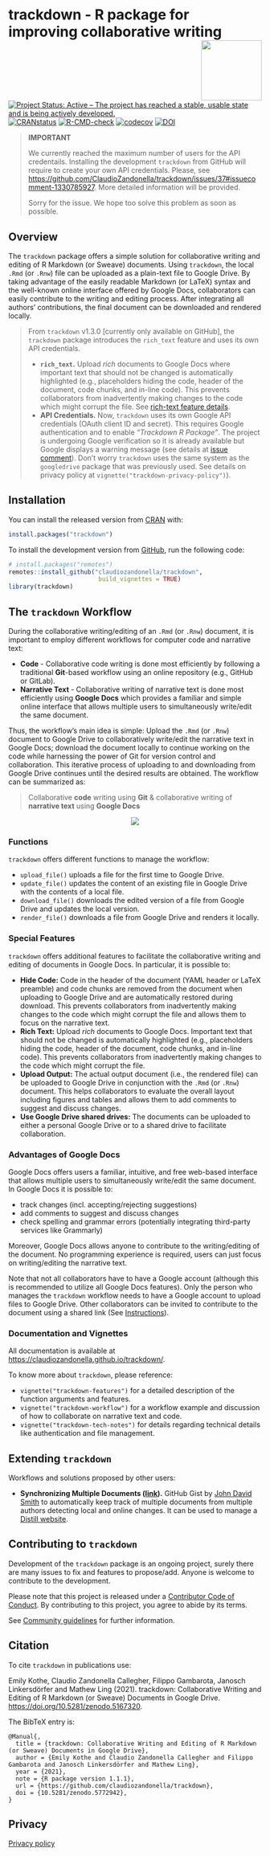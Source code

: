 
<!-- README.md is generated from README.Rmd. Please edit that file -->

# trackdown - R package for improving collaborative writing <img src="man/figures/logo.png" align="right" width="120" />

<!-- badges: start -->

[![Project Status: Active – The project has reached a stable, usable
state and is being actively
developed.](https://www.repostatus.org/badges/latest/active.svg)](https://www.repostatus.org/#active)
[![CRANstatus](https://www.r-pkg.org/badges/version/trackdown)](https://CRAN.R-project.org/package=trackdown)
[![R-CMD-check](https://github.com/claudiozandonella/trackdown/actions/workflows/check-standard.yaml/badge.svg)](https://github.com/claudiozandonella/trackdown/actions/workflows/check-standard.yaml)
[![codecov](https://codecov.io/gh/claudiozandonella/trackdown/branch/develop/graph/badge.svg?token=E6GR3JAHV6)](https://app.codecov.io/gh/claudiozandonella/trackdown)
[![DOI](https://zenodo.org/badge/DOI/10.5281/zenodo.5167319.svg)](https://doi.org/10.5281/zenodo.5167319)
<!-- badges: end -->

> **IMPORTANT**
>
> We currently reached the maximum number of users for the API credentails. Installing the development `trackdown` from GitHub will require to create your own API credentials. Please, see https://github.com/ClaudioZandonella/trackdown/issues/37#issuecomment-1330785927. More detailed information will be provided.
>
> Sorry for the issue. We hope too solve this problem as soon as possible.

## Overview

The `trackdown` package offers a simple solution for collaborative
writing and editing of R Markdown (or Sweave) documents. Using
`trackdown`, the local `.Rmd` (or `.Rnw`) file can be uploaded as a
plain-text file to Google Drive. By taking advantage of the easily
readable Markdown (or LaTeX) syntax and the well-known online interface
offered by Google Docs, collaborators can easily contribute to the
writing and editing process. After integrating all authors’
contributions, the final document can be downloaded and rendered
locally.

> From `trackdown` v1.3.0 \[currently only available on GitHub\], the
> `trackdown` package introduces the `rich_text` feature and uses its
> own API credentials.
>
> -   **`rich_text`.** Upload *rich* documents to Google Docs where
>     important text that should not be changed is automatically
>     highlighted (e.g., placeholders hiding the code, header of the
>     document, code chunks, and in-line code). This prevents
>     collaborators from inadvertently making changes to the code which
>     might corrupt the file. See [rich-text feature
>     details](https://claudiozandonella.github.io/trackdown/articles/trackdown-features.html#rich-text).
> -   **API Credentials.** Now, `trackdown` uses its own Google API
>     credentials (OAuth client ID and secret). This requires Google
>     authentication and to enable *“Trackdown R Package”*. The project
>     is undergoing Google verification so it is already available but
>     Google displays a warning message (see details at [issue
>     comment](https://github.com/ClaudioZandonella/trackdown/issues/28#issuecomment-1057195007)).
>     Don’t worry `trackdown` uses the same system as the `googledrive`
>     package that was previously used. See details on privacy policy at
>     `vignette("trackdown-privacy-policy")`).

## Installation

You can install the released version from
[CRAN](https://CRAN.R-project.org/package=trackdown) with:

``` r
install.packages("trackdown")
```

To install the development version from
[GitHub](https://github.com/ClaudioZandonella/trackdown/), run the
following code:

``` r
# install.packages("remotes")
remotes::install_github("claudiozandonella/trackdown",
                         build_vignettes = TRUE)
library(trackdown)
```

## The `trackdown` Workflow

During the collaborative writing/editing of an `.Rmd` (or `.Rnw`)
document, it is important to employ different workflows for computer
code and narrative text:

-   **Code** - Collaborative code writing is done most efficiently by
    following a traditional **Git**-based workflow using an online
    repository (e.g., GitHub or GitLab).
-   **Narrative Text** - Collaborative writing of narrative text is done
    most efficiently using **Google Docs** which provides a familiar and
    simple online interface that allows multiple users to simultaneously
    write/edit the same document.

Thus, the workflow’s main idea is simple: Upload the `.Rmd` (or `.Rnw`)
document to Google Drive to collaboratively write/edit the narrative
text in Google Docs; download the document locally to continue working
on the code while harnessing the power of Git for version control and
collaboration. This iterative process of uploading to and downloading
from Google Drive continues until the desired results are obtained. The
workflow can be summarized as:

> Collaborative **code** writing using **Git** & collaborative writing
> of **narrative text** using **Google Docs**

<center>
<a href="https://www.powtoon.com/embed/bWtc2qqbZ5F/" target="_blank">
<img src="man/figures/video-thumbnail.png" align="center" style = "border: none; float: center;">
</a>
</center>

### Functions

`trackdown` offers different functions to manage the workflow:

-   `upload_file()` uploads a file for the first time to Google Drive.
-   `update_file()` updates the content of an existing file in Google
    Drive with the contents of a local file.
-   `download_file()` downloads the edited version of a file from Google
    Drive and updates the local version.
-   `render_file()` downloads a file from Google Drive and renders it
    locally.

### Special Features

`trackdown` offers additional features to facilitate the collaborative
writing and editing of documents in Google Docs. In particular, it is
possible to:

-   **Hide Code:** Code in the header of the document (YAML header or
    LaTeX preamble) and code chunks are removed from the document when
    uploading to Google Drive and are automatically restored during
    download. This prevents collaborators from inadvertently making
    changes to the code which might corrupt the file and allows them to
    focus on the narrative text.
-   **Rich Text:** Upload *rich* documents to Google Docs. Important
    text that should not be changed is automatically highlighted (e.g.,
    placeholders hiding the code, header of the document, code chunks,
    and in-line code). This prevents collaborators from inadvertently
    making changes to the code which might corrupt the file.
-   **Upload Output:** The actual output document (i.e., the rendered
    file) can be uploaded to Google Drive in conjunction with the `.Rmd`
    (or `.Rnw`) document. This helps collaborators to evaluate the
    overall layout including figures and tables and allows them to add
    comments to suggest and discuss changes.
-   **Use Google Drive shared drives:** The documents can be uploaded to
    either a personal Google Drive or to a shared drive to facilitate
    collaboration.

### Advantages of Google Docs

Google Docs offers users a familiar, intuitive, and free web-based
interface that allows multiple users to simultaneously write/edit the
same document. In Google Docs it is possible to:

-   track changes (incl. accepting/rejecting suggestions)
-   add comments to suggest and discuss changes
-   check spelling and grammar errors (potentially integrating
    third-party services like Grammarly)

Moreover, Google Docs allows anyone to contribute to the writing/editing
of the document. No programming experience is required, users can just
focus on writing/editing the narrative text.

Note that not all collaborators have to have a Google account (although
this is recommended to utilize all Google Docs features). Only the
person who manages the `trackdown` workflow needs to have a Google
account to upload files to Google Drive. Other collaborators can be
invited to contribute to the document using a shared link (See
[Instructions](https://support.google.com/drive/answer/2494822?co=GENIE.Platform%3DDesktop&hl=en&oco=0)).

### Documentation and Vignettes

All documentation is available at
<https://claudiozandonella.github.io/trackdown/>.

To know more about `trackdown`, please reference:

-   `vignette("trackdown-features")` for a detailed description of the
    function arguments and features.
-   `vignette("trackdown-workflow")` for a workflow example and
    discussion of how to collaborate on narrative text and code.
-   `vignette("trackdown-tech-notes")` for details regarding technical
    details like authentication and file management.

## Extending `trackdown`

Workflows and solutions proposed by other users:

-   **Synchronizing Multiple Documents
    ([link](https://gist.github.com/smithjd/aaf71b5a6575a0d4a1e4ac3168c4c682)).**
    GitHub Gist by [John David Smith](https://github.com/smithjd) to
    automatically keep track of multiple documents from multiple authors
    detecting local and online changes. It can be used to manage a
    [Distill website](https://rstudio.github.io/distill/website.html).

## Contributing to `trackdown`

Development of the `trackdown` package is an ongoing project, surely
there are many issues to fix and features to propose/add. Anyone is
welcome to contribute to the development.

Please note that this project is released under a [Contributor Code of
Conduct](https://www.contributor-covenant.org/). By contributing to this
project, you agree to abide by its terms.

See [Community
guidelines](https://github.com/claudiozandonella/trackdown/blob/develop/CONTRIBUTING.md)
for further information.

## Citation

To cite `trackdown` in publications use:

Emily Kothe, Claudio Zandonella Callegher, Filippo Gambarota, Janosch
Linkersdörfer and Mathew Ling (2021). trackdown: Collaborative Writing
and Editing of R Markdown (or Sweave) Documents in Google Drive.
<https://doi.org/10.5281/zenodo.5167320>.

The BibTeX entry is:

    @Manual{,
      title = {trackdown: Collaborative Writing and Editing of R Markdown (or Sweave) Documents in Google Drive},
      author = {Emily Kothe and Claudio Zandonella Callegher and Filippo Gambarota and Janosch Linkersdörfer and Mathew Ling},
      year = {2021},
      note = {R package version 1.1.1},
      url = {https://github.com/claudiozandonella/trackdown},
      doi = {10.5281/zenodo.5772942},
    }

## Privacy

[Privacy
policy](https://claudiozandonella.github.io/trackdown/articles/trackdown-privacy-policy.html)

